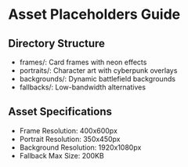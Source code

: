 # Asset Placeholders Guide

## Directory Structure
- frames/: Card frames with neon effects
- portraits/: Character art with cyberpunk overlays
- backgrounds/: Dynamic battlefield backgrounds
- fallbacks/: Low-bandwidth alternatives

## Asset Specifications
- Frame Resolution: 400x600px
- Portrait Resolution: 350x450px
- Background Resolution: 1920x1080px
- Fallback Max Size: 200KB
